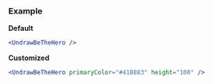 ### Example

**Default**
```jsx
<UndrawBeTheHero />
```

**Customized**
```jsx
<UndrawBeTheHero primaryColor="#41B883" height="100" />
```

